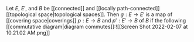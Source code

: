 Let $E$, $E'$, and $B$ be [[connected]] and [[locally path-connected]] [[topological space|topological spaces]]. Then $g:E\to E'$ is a map of [[covering space|coverings]] $p:E\to B$ and $p':E'\to B$ of $B$ if the following [[commutative diagram|diagram commutes]]:![[Screen Shot 2022-02-07 at 10.21.02 AM.png]]